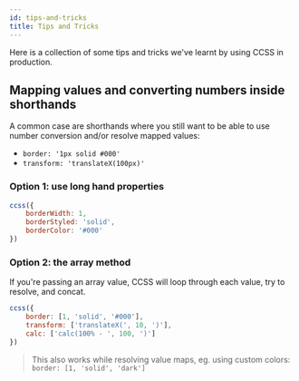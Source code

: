 ```yaml
---
id: tips-and-tricks
title: Tips and Tricks
---
```


Here is a collection of some tips and tricks we've learnt by using CCSS in production.

## Mapping values and converting numbers inside shorthands

A common case are shorthands where you still want to be able to use number conversion and/or resolve mapped values:

-   `border: '1px solid #000'`
-   `transform: 'translateX(100px)'`

### Option 1: use long hand properties

```js live
ccss({
    borderWidth: 1,
    borderStyled: 'solid',
    borderColor: '#000'
})
```

### Option 2: the array method

If you're passing an array value, CCSS will loop through each value, try to resolve, and concat.

```js live
ccss({
    border: [1, 'solid', '#000'],
    transform: ['translateX(', 10, ')'],
    calc: ['calc(100% - ', 100, ')']
})
```

> This also works while resolving value maps, eg. using custom colors: `border: [1, 'solid', 'dark']`
